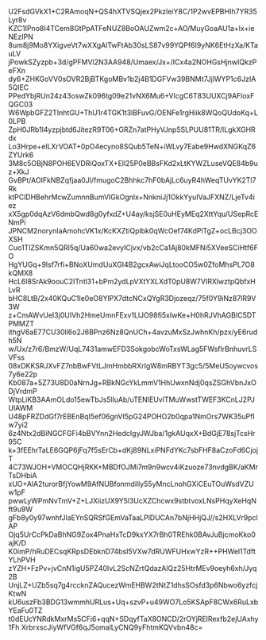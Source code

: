 U2FsdGVkX1+C2RAmoqN+QS4hXTVSQjex2PkzleiY8C/1P2wvEPBHIh7YR35Lyr8v
KZC1IPno8I4TCem8GtPpATFeNUZ8BoOAUZwm2c+AO/MuyGoaAU1a+lx+ieNEzIPN
8um8j9Mo8YXigveVt7wXXgAlTwFtAb30sLS87v99YQPf6I9yNK6EtHzXa/KTauLV
jPowkSZyzpb+3d/gPFMVl2N3AA948/Umaex/Jx+/ICx4a2NOHGsHjnwIQkzPeFXn
dy6+ZHKGoVV0sOVR2BjBTKgoMBv1b2j4B1DGFVw39BNMt7JjlWYP1c6JzIA5QlEC
PPedYbjRUn24z43oswZk096tg09e21vNX6Mu6+VlcgC6T83UUXCj9AFloxFQGC03
W6WpbGFZ2TInhtGU+ThU1r4TGK1t3lBFuvG/OENFe1rgHiik8WQoQUdoKq+L0LPB
ZpH0JRb1l4yzpjbtd6JitezR9T06+GRZn7atPHyVJnp5SLPUU81TR/lLgkXGHRdx
Lo3Hrpe+elLXrVOAT+0pO4ecyno8SQub5TeN+iWLvy7Eabe9HwdXNGKqZ6ZYUrk6
3M8c5OBjN8POH6EVDRiQoxTX+Ell25P0eBBsFKd2xLtKYWZLuseVQE84b9uz+XkJ
GvBPt/AOIFkNBZqfjaa0Jl/fmugoC2Bhhkc7hF0bAjLc6uyR4hWeqTUvYK2Tl7Rk
ktPClDHBehrMcwZumnnBumVIGkOgnlx+NnkniJj1OkkYyuIVaJFXNZ/LjeTv4iez
xX5gp0dqAzV6dmbQwd8g0yfxdZ+U4ay/ksjSE0uHEyMEq2XttYqu/USepRcENmPi
JPNCM2norynIaAmohcVK1x/KcKXZtiQplbk0qWcOef74KdPlTgZ+ocLBcj3OOXSH
Cuo1TlZSKmn5QRl5q/Ua60wa2evyICjvx/vb2cCa1Aj80kMFNi5XVeeSCiHtf6FO
HgYUGq+9lsf7rfi+BNoXUmdUuXGI4B2gcxAwiJqLtooCO5w0ZfoMhsPL7O8kQMX8
HcL6l8SrAk9oouC2ITntl31+bPm2ydLpVXtYXLXdT0pU8W7VIRXlwztpQbfxHLvR
bHC8LtB/2x40KQuC1Ie0eO8YlPX7dtcNCxQYgR3Djozeqz/75f0Y9iNz87lR9V3W
z+CmAWvUeI3j0UIVh2HmeUmnFExv1LlJO98fi5xIwKe+H0hRJVhAGBIC5DTPMMZT
ithgV6aE77CU30ll6o2J6BPnz6Nz8QnUCh+4avzuMxSzJwhnKh/pzx/yE6rudh5N
w/Ux/z7r6/BmzW/UqL7431amwEFD3SokgobcWoTxsWLag5FWsflrBnhuvrLSVFss
08xDKKSRJXvFZ7nbBwFVtLJmHmbbRXrIgW8mRBYT3gc5/5MeUSoywcvos7y6e22p
Kb087a+5Z73U8D0aNrnJg+RBkNGcYkLmmV1HhUwxnNdj0qsZSGhVbnJxODjVrdmP
WtpLiKB3AAmOLdo15ewTbJs5lluAb/uTENIEUvlTMuWwstTWEF3KCnLJ2PJUlAWM
U48pFRZDdGf7rEBEnBqI5ef06gnVI5pG24POHO2b0qpa1NmOrs7WK35uPfIw7yi2
6z4Ntx2dBiNGCFGFi4bBVYnn2HedcIgyJWJba/1gkAUqxX+BdGjE78sjTcsHr95C
k+3fEEhrTaLE6GQP6jFq7f5sErCb+dKj89NLxiPNFdYKc7sbFHF8aCzoFd6CjojT
4C73WJOH+VMOCQHjRKK+MBDfOJMi7m9n9wcv4iKzuoze73nvdgBK/aKMrTsDHbiA
xUO+AlA2turorBfjYowM9AfNUBfonmdilly55yMncLnohGXiCEuTOuWsdVZUw1pF
pwwLyWPmNvTmV+Z+LJXiizUX9Y5l3UcXZChcwx9stbtvoxLNsPHqyXeHqNft9u9W
gFb8y0y97wnhfJlaEYnSQRSfGEmVaTaaLPlDUCAn7bNjHHjQJ//s2HXLVr9pclAP
Ojq5UrCcPkDaBhNG9Zox4PnaHxTcD9kxYX7rBh0TREhk0BAvJuBjcmoKko0ajK/D
K0imP/hRuDECsqKRpsDEbknD74bsI5VXw7dRUWFUHxwYzR++PHWel1TdftYLhPVH
zYZH+FzPv+jvCnN1igU5PZ40IvL2ScNZrtQdazAlQz25HtrMEv9oeyh6xh/Jyq2B
UnjLZ+UZb5sq7g4rccknZAQucezWmEHBW2tNtZ1dhsSOsfd3p6Nbwo6yzfcjKtwN
kU6uszFb3BDG13wmmhURLus+Uq+szvP+u49WO7Lo5KSApF8CWx6RuLxbYEaFu0TZ
t0dEUcYNRdkMxrMs5CFi6+qqN+SDqyfTaX8ONCD/2rOYjRElRexfb2ejUAxhy1Fh
XrbrxscJiyWfVGf6qJ5omalLyCNQ9yFhtmKQVvbn48c=
